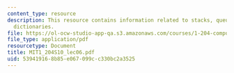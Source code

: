 ```yaml
---
content_type: resource
description: This resource contains information related to stacks, queues, trees and
  dictionaries.
file: https://ol-ocw-studio-app-qa.s3.amazonaws.com/courses/1-204-computer-algorithms-in-systems-engineering-spring-2010/539419168b85e067099cc330bc2a3525_MIT1_204S10_lec06.pdf
file_type: application/pdf
resourcetype: Document
title: MIT1_204S10_lec06.pdf
uid: 53941916-8b85-e067-099c-c330bc2a3525
---
```


